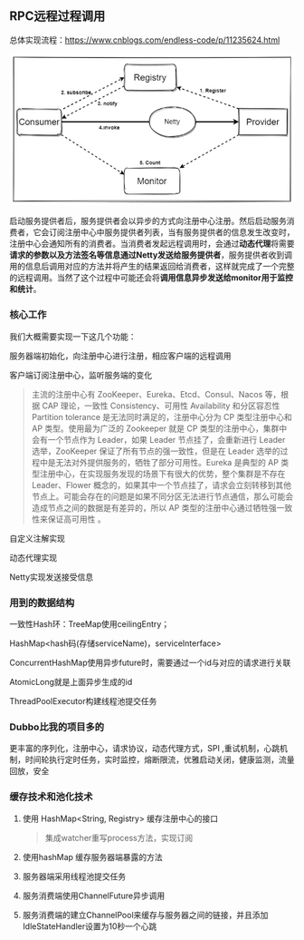 RPC远程过程调用
---------------

总体实现流程：https://www.cnblogs.com/endless-code/p/11235624.html

![RPC框架图](assets/RPC框架图.png)

启动服务提供者后，服务提供者会以异步的方式向注册中心注册。然后启动服务消费者，它会订阅注册中心中服务提供者列表，当有服务提供者的信息发生改变时，注册中心会通知所有的消费者。当消费者发起远程调用时，会通过**动态代理**将需要**请求的参数以及方法签名等信息通过Netty发送给服务提供者**，服务提供者收到调用的信息后调用对应的方法并将产生的结果返回给消费者，这样就完成了一个完整的远程调用。当然了这个过程中可能还会将**调用信息异步发送给monitor用于监控和统计**。

### 核心工作

我们大概需要实现一下这几个功能：

服务器端初始化，向注册中心进行注册，相应客户端的远程调用

客户端订阅注册中心，监听服务端的变化

> 主流的注册中心有 ZooKeeper、Eureka、Etcd、Consul、Nacos 等，根据 CAP 理论，一致性 Consistency、可用性 Availability 和分区容忍性 Partition tolerance 是无法同时满足的，注册中心分为 CP 类型注册中心和 AP 类型。使用最为广泛的 Zookeeper 就是 CP 类型的注册中心，集群中会有一个节点作为 Leader，如果 Leader 节点挂了，会重新进行 Leader 选举，ZooKeeper 保证了所有节点的强一致性，但是在 Leader 选举的过程中是无法对外提供服务的，牺牲了部分可用性。Eureka 是典型的 AP 类型注册中心，在实现服务发现的场景下有很大的优势，整个集群是不存在 Leader、Flower 概念的，如果其中一个节点挂了，请求会立刻转移到其他节点上。可能会存在的问题是如果不同分区无法进行节点通信，那么可能会造成节点之间的数据是有差异的，所以 AP 类型的注册中心通过牺牲强一致性来保证高可用性 。

自定义注解实现

动态代理实现

Netty实现发送接受信息

### 用到的数据结构

一致性Hash环：TreeMap使用ceilingEntry；

HashMap<hash码(存储serviceName)，serviceInterface>

ConcurrentHashMap使用异步future时，需要通过一个id与对应的请求进行关联

AtomicLong就是上面异步生成的id

ThreadPoolExecutor构建线程池提交任务

### Dubbo比我的项目多的

更丰富的序列化，注册中心，请求协议，动态代理方式，SPI ,重试机制，心跳机制，时间轮执行定时任务，实时监控，熔断限流，优雅启动关闭，健康监测，流量回放，安全

### 缓存技术和池化技术

1.   使用 HashMap<String, Registry> 缓存注册中心的接口

     >   集成watcher重写process方法，实现订阅

2.   使用hashMap 缓存服务器端暴露的方法

3.   服务器端采用线程池提交任务

4.   服务消费端使用ChannelFuture异步调用

5.   服务消费端的建立ChannelPool来缓存与服务器之间的链接，并且添加IdleStateHandler设置为10秒一个心跳

